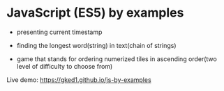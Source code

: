 # JavaScript (ES5) by examples

- presenting current timestamp

- finding the longest word(string) in text(chain of strings)

- game that stands for ordering numerized tiles in ascending order(two level of difficulty to choose from)

Live demo:
https://gked1.github.io/js-by-examples

